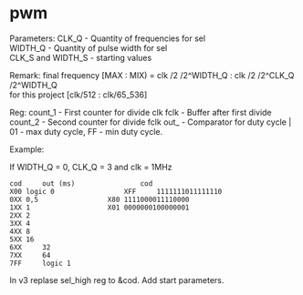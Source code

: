 # pwm
Parameters: CLK_Q - Quantity of frequencies for sel													
				    WIDTH_Q	- Quantity of pulse width for sel	
            CLK_S and WIDTH_S	- starting values
            
Remark: final frequency [MAX : MIX) = clk /2 /2^WIDTH_Q : clk /2 /2^CLK_Q /2^WIDTH_Q	
for this project [clk/512 :  clk/65_536]
           
Reg:        count_1 - First counter for divide clk
            fclk - Buffer after first divide
            count_2 - Second counter for divide fclk
            out_ - Comparator for duty cycle | 01 - max duty cycle, FF - min duty cycle. 
            
Example:
            
If WIDTH_Q = 0, CLK_Q = 3 and clk = 1MHz 
	
	cod 	out (ms)				cod		
	X00	logic 0					XFF  	1111111011111110
	0XX	0,5					X80	1111000011110000
	1XX	1					X01	0000000100000001
	2XX	2
	3XX	4
	4XX	8
	5XX	16
	6XX 	32
	7XX 	64
	7FF 	logic 1
  
  In v3 replase sel_high reg to &cod. Add start parameters. 
